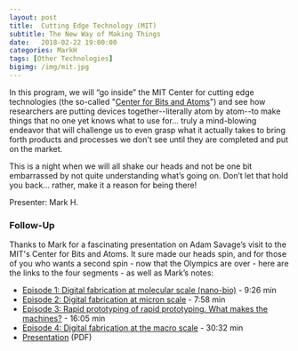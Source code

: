 ```yaml
---
layout: post
title:  Cutting Edge Technology (MIT)
subtitle: The New Way of Making Things
date:   2018-02-22 19:00:00
categories: MarkH
tags: [Other Technologies]
bigimg: /img/mit.jpg
---
```


In this program, we will “go inside” the MIT Center for cutting edge technologies (the so-called "[Center for Bits and Atoms](http://cba.mit.edu)") and see how researchers are putting devices together--literally atom by atom--to make things that no one yet knows what to use for... truly a mind-blowing endeavor that will challenge us to even grasp what it actually takes to bring forth products and processes we don't see until they are completed and put on the market. 

This is a night when we will all shake our heads and not be one bit embarrassed by not quite understanding what’s going on. Don’t let that hold you back... rather, make it a reason for being there!

Presenter: Mark H.

### Follow-Up

Thanks to Mark for a fascinating presentation on Adam Savage’s visit to the MIT's Center for Bits and Atoms. It sure made our heads spin, and for those of you who wants a second spin - now that the Olympics are over - here are the links to the four segments - as well as Mark’s notes:

* [Episode 1: Digital fabrication at molecular scale (nano-bio)](https://www.youtube.com/watch?v=RaHMDNf56W4) - 9:26 min
* [Episode 2: Digital fabrication at micron scale](https://www.youtube.com/watch?v=_kFC0CBjk1Q) - 7:58 min
* [Episode 3: Rapid prototyping of rapid prototyping. What makes the machines?](https://www.youtube.com/watch?v=kyywuojz8f0) - 16:05 min
* [Episode 4: Digital fabrication at the macro scale](https://www.youtube.com/watch?v=JtKi8lNSqvw) - 30:32 min
* [Presentation](/assets/present/2018/cutting-edge-tech.pdf) (PDF)

